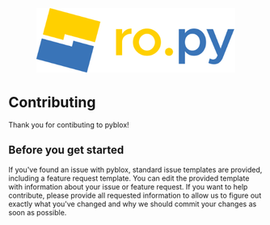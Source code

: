 <p align="center" width="100%">
    <img src="/resources/textlogo.svg" alt="pyblox" height="128em" />
    <br />
</p>

# Contributing
Thank you for contibuting to pyblox!


## Before you get started
If you've found an issue with pyblox, standard issue templates are provided, including a feature request template. You can edit the provided template with information about your issue or feature request.
If you want to help contribute, please provide all requested information to allow us to figure out exactly what you've changed and why we should commit your changes as soon as possible.
